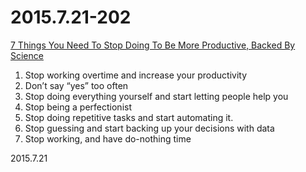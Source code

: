 2015.7.21-202
=============
[7 Things You Need To Stop Doing To Be More Productive, Backed By Science](https://medium.com/@cammipham/7-things-you-need-to-stop-doing-to-be-more-productive-backed-by-science-a988c17383a6)

1. Stop working overtime and increase your productivity
2. Don’t say “yes” too often
3. Stop doing everything yourself and start letting people help you
4. Stop being a perfectionist
5. Stop doing repetitive tasks and start automating it.
6. Stop guessing and start backing up your decisions with data
7. Stop working, and have do-nothing time

2015.7.21